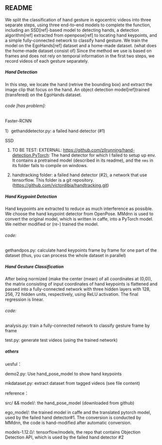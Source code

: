 ## README


We split the classification of hand gesture in egocentric videos into three separate steps, using three end-to-end models to complete the function, including an SSD[ref]-based model to detecting hands, a detection algorithm[ref] extracted from openpose[ref] to locating hand keypoints, and a simple fully-connected network to classify hand gesture. We train the model on the EgoHands[ref] dataset and a home-made dataset. (what does the home-made dataset consist of) Since the method we use is based on frames and does not rely on temporal information in the first two steps, we record videos of each gesture separately.


##### Hand Detection

In this step, we locate the hand (retrive the bounding box) and extract the image clip that focus on the hand. An object detection model[ref]trained (transfered) on the EgoHands dataset.

###### code [has problem]:

Faster-RCNN

1）gethanddetector.py: a failed hand detector (#1)

SSD

1) TO BE TEST: EXTERNAL: https://github.com/zllrunning/hand-detection.PyTorch: The hand detector for which I failed to setup up env. It contains a pretrained model (described in its readme), and the `nms` in its folder fails to compile on windows.

2) handtracking folder: a failed hand detector (#2), a network that use tensorflow. This folder is a git repository. (https://github.com/victordibia/handtracking.git)


##### Hand Keypoint Detection

Hand keypoints are extracted to reduce as much interference as possible. We choose the hand keypoint detector from OpenPose. MMdnn is used to convert the original model, which is written in caffe, into a PyTorch model. We neither modified or (re-) trained the model.

###### code:

gethandpos.py: calculate hand keypoints frame by frame for one part of the dataset (thus, you can process the whole dataset in parallel)

##### Hand Gesture Classification

After being normized (make the center (mean) of all coordinates at (0,0)), the matrix consisting of input coordinates of hand keypoints is flattened and passed into a fully-connected network with three hidden layers with 128, 256, 72 hidden units, respectively, using ReLU activation. The final regression is linear.

###### code:

analysis.py: train a fully-connected network to classify gesture frame by frame

test.py: generate test videos (using the trained network)

##### others

uesful：


demo2.py: Use hand_pose_model to show hand keypoints

mkdataset.py: extract dataset from tagged videos (see file content)

reference：

src/ && model/: the hand_pose_model (downloaded from github)

ego_model/: the trained model in caffe and the translated pytorch model, used by the failed hand detector#1. The conversion is conducted by MMdnn, the code is hand-modified after automatic conversion.

models-1.12.0/: tensorflow/models, the repo that contains Objection Detection API, which is used by the failed hand detector #2

